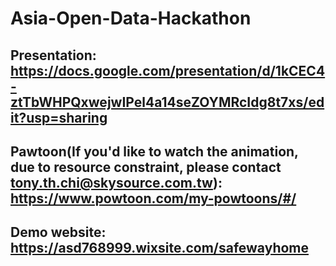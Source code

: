 # Asia-Open-Data-Hackathon

## Presentation: https://docs.google.com/presentation/d/1kCEC4-ztTbWHPQxwejwIPel4a14seZOYMRcIdg8t7xs/edit?usp=sharing

## Pawtoon(If you'd like to watch the animation, due to resource constraint, please contact tony.th.chi@skysource.com.tw): https://www.powtoon.com/my-powtoons/#/ 

## Demo website: https://asd768999.wixsite.com/safewayhome
